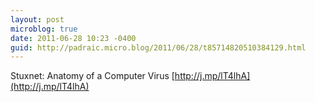 ```yaml
---
layout: post
microblog: true
date: 2011-06-28 10:23 -0400
guid: http://padraic.micro.blog/2011/06/28/t85714820510384129.html
---
```

Stuxnet: Anatomy of a Computer Virus [http://j.mp/lT4lhA](http://j.mp/lT4lhA)

